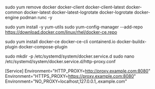 sudo yum remove docker docker-client docker-client-latest docker-common docker-latest docker-latest-logrotate docker-logrotate docker-engine podman runc -y

sudo yum install -y yum-utils
sudo yum-config-manager --add-repo https://download.docker.com/linux/rhel/docker-ce.repo

sudo yum install docker-ce docker-ce-cli containerd.io docker-buildx-plugin docker-compose-plugin

sudo mkdir -p /etc/systemd/system/docker.service.d
sudo nano /etc/systemd/system/docker.service.d/http-proxy.conf

[Service]
Environment="HTTP_PROXY=http://proxy.example.com:8080"
Environment="HTTPS_PROXY=https://proxy.example.com:8080"
Environment="NO_PROXY=localhost,127.0.0.1,.example.com"
